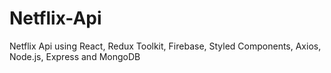 # Netflix-Api
Netflix Api using React, Redux Toolkit, Firebase, Styled Components, Axios, Node.js, Express and MongoDB
